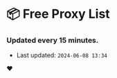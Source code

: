 # :package: Free Proxy List
### Updated every 15 minutes.

- Last updated: `2024-06-08 13:34`

:heart:
